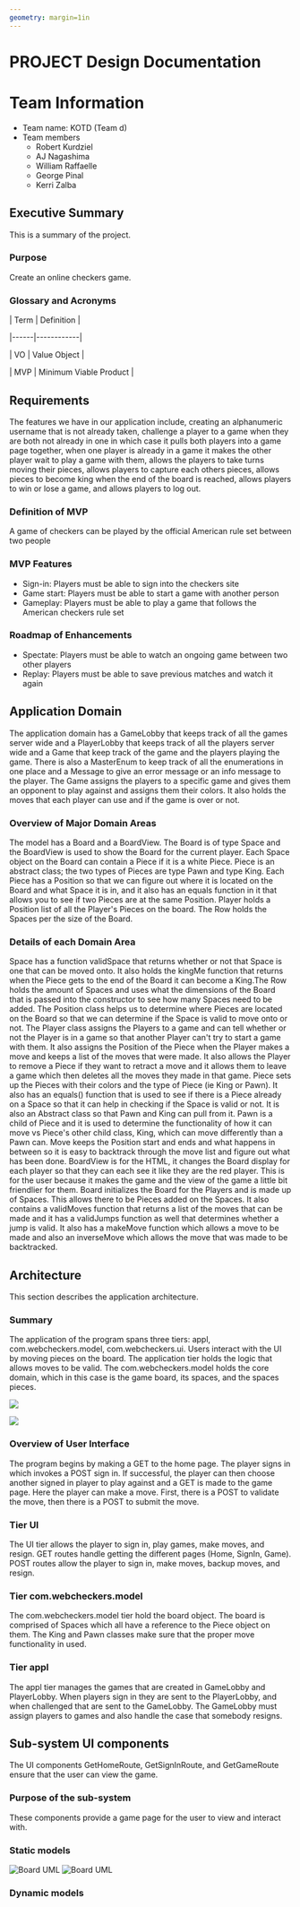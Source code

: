 ```yaml
---
geometry: margin=1in
---
```

# PROJECT Design Documentation


# Team Information
* Team name: KOTD (Team d)
* Team members
    * Robert Kurdziel
    * AJ Nagashima
    * William Raffaelle
    * George Pinal
    * Kerri Zalba

## Executive Summary

This is a summary of the project.

### Purpose
Create an online checkers game.

### Glossary and Acronyms


| Term | Definition |

|------|------------|

| VO | Value Object |

| MVP | Minimum Viable Product |


## Requirements

The features we have in our application include, creating an alphanumeric username that is not already taken, challenge a player
to a game when they are both not already in one in which case it pulls both players into a game page together, when one player
is already in a game it makes the other player wait to play a game with them, allows the players to take turns moving their
pieces, allows players to capture each others pieces, allows pieces to become king when the end of the board is reached,
allows players to win or lose a game, and allows players to log out.


### Definition of MVP
A game of checkers can be played by the official American rule set between two people

### MVP Features
* Sign-in: Players must be able to sign into the checkers site
* Game start: Players must be able to start a game with another person
* Gameplay: Players must be able to play a game that follows the American checkers rule set

### Roadmap of Enhancements
* Spectate: Players must be able to watch an ongoing game between two other players
* Replay: Players must be able to save previous matches and watch it again


## Application Domain

The application domain has a GameLobby that keeps track of all the games server wide and a PlayerLobby that keeps track of
all the players server wide and a Game that keep track of the game and the players playing the game. There is also a MasterEnum
to keep track of all the enumerations in one place and a Message to give an error message or an info message to the player.
The Game assigns the players to a specific game and gives them an opponent to play against and assigns them their colors.
It also holds the moves that each player can use and if the game is over or not.

### Overview of Major Domain Areas

The model has a Board and a BoardView. The Board is of type Space and the BoardView is used to show
the Board for the current player. Each Space object on the Board can contain a Piece if it is a white Piece. Piece is
an abstract class; the two types of Pieces are type Pawn and type King. Each Piece has a Position so that we can figure out where
it is located on the Board and what Space it is in, and it also has an equals function in it that allows you to see if two Pieces
are at the same Position. Player holds a Position list of all the Player's Pieces on the board. The Row holds the Spaces per the
size of the Board.

### Details of each Domain Area

Space has a function validSpace that returns whether or not that Space is one that can be moved onto. It also holds the kingMe
function that returns when the Piece gets to the end of the Board it can become a King.The Row holds the amount of Spaces and
uses what the dimensions of the Board that is passed into the constructor to see how many Spaces need to be added. The Position
class helps us to determine where Pieces are located on the Board so that we can determine if the Space is valid to move onto or
not. The Player class assigns the Players to a game and can tell whether or not the Player is in a game so that another Player
can't try to start a game with them. It also assigns the Position of the Piece when the Player makes a move and keeps a list
of the moves that were made. It also allows the Player to remove a Piece if they want to retract a move and it allows them to
leave a game which then deletes all the moves they made in that game. Piece sets up the Pieces with their colors and the type
of Piece (ie King or Pawn). It also has an equals() function that is used to see if there is a Piece already on a Space so that
it can help in checking if the Space is valid or not. It is also an Abstract class so that Pawn and King can pull from it.
Pawn is a child of Piece and it is used to determine the functionality of how it can move vs Piece's other child class, King,
which can move differently than a Pawn can. Move keeps the Position start and ends and what happens in between so it is easy to
backtrack through the move list and figure out what has been done. BoardView is for the HTML, it changes the Board display for
each player so that they can each see it like they are the red player. This is for the user because it makes the game and the view
of the game a little bit friendlier for them. Board initializes the Board for the Players and is made up of Spaces. This allows
there to be Pieces added on the Spaces. It also contains a validMoves function that returns a list of the moves that can be made
and it has a validJumps function as well that determines whether a jump is valid. It also has a makeMove function which allows a
move to be made and also an inverseMove which allows the move that was made to be backtracked.

## Architecture

This section describes the application architecture.

### Summary

The application of the program spans three tiers: appl, com.webcheckers.model, com.webcheckers.ui. Users interact with the UI by moving 
pieces on the board. The application tier holds the logic that allows moves to be valid. The com.webcheckers.model holds the core 
domain, which in this case is the game board, its spaces, and the spaces pieces. 

![](board.png)


![](game.png)

### Overview of User Interface

The program begins by making a GET to the home page. The player signs in which invokes a POST sign in. If successful,
the player can then choose another signed in player to play against and a GET is made to the game page. Here the player
can make a move. First, there is a POST to validate the move, then there is a POST to submit the move.

### Tier UI

The UI tier allows the player to sign in, play games, make moves, and resign. GET routes handle getting the different
pages (Home, SignIn, Game). POST routes allow the player to sign in, make moves, backup moves, and resign.

### Tier com.webcheckers.model

The com.webcheckers.model tier hold the board object. The board is comprised of Spaces which all have a reference to the Piece object 
on them. The King and Pawn classes make sure that the proper move functionality in used.

### Tier appl

The appl tier manages the games that are created in GameLobby and PlayerLobby. When players sign in they are sent to the 
PlayerLobby, and when challenged that are sent to the GameLobby. The GameLobby must assign players to games and also handle
the case that somebody resigns. 

## Sub-system UI components

The UI components GetHomeRoute, GetSignInRoute, and GetGameRoute ensure that the user can view the game. 

### Purpose of the sub-system

These components provide a game page for the user to view and interact with. 

### Static models

![Board UML](board.png)
![Board UML](chart.png)


### Dynamic models